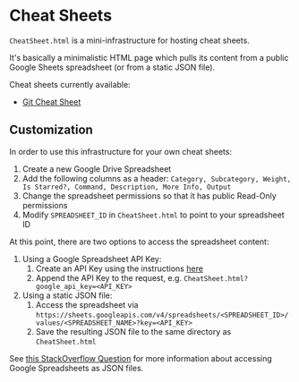 # Cheat Sheets

`CheatSheet.html` is a mini-infrastructure for hosting cheat sheets.

It's basically a minimalistic HTML page which pulls its content from a public Google Sheets spreadsheet (or from a static JSON file).

Cheat sheets currently available:

 * [Git Cheat Sheet](https://dvd848.github.io/Cheat-Sheets/CheatSheet.html?subject=Git)

## Customization

In order to use this infrastructure for your own cheat sheets:

 1. Create a new Google Drive Spreadsheet
 2. Add the following columns as a header: `Category, Subcategory, Weight, Is Starred?, Command, Description, More Info, Output`
 3. Change the spreadsheet permissions so that it has public Read-Only permissions
 4. Modify `SPREADSHEET_ID` in `CheatSheet.html` to point to your spreadsheet ID

At this point, there are two options to access the spreadsheet content:
 
 1. Using a Google Spreadsheet API Key:
    1. Create an API Key using the instructions [here](https://developers.google.com/sheets/api/guides/authorizing)
    2. Append the API Key to the request, e.g. `CheatSheet.html?google_api_key=<API_KEY>`
 2. Using a static JSON file:
    1. Access the spreadsheet via `https://sheets.googleapis.com/v4/spreadsheets/<SPREADSHEET_ID>/values/<SPREADSHEET_NAME>?key=<API_KEY>`
    2. Save the resulting JSON file to the same directory as `CheatSheet.html`

See [this StackOverflow Question](https://stackoverflow.com/questions/30082277/accessing-a-new-style-public-google-sheet-as-json) for more information about accessing Google Spreadsheets as JSON files.
